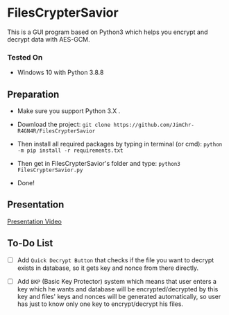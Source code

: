 # FilesCrypterSavior
This is a GUI program based on Python3 which helps you encrypt and decrypt data with AES-GCM.

### Tested On
- Windows 10 with Python 3.8.8


## Preparation
- Make sure you support Python 3.X .
- Download the project: `git clone https://github.com/JimChr-R4GN4R/FilesCrypterSavior`
- Then install all required packages by typing in terminal (or cmd):
`python -m pip install -r requirements.txt`


- Then get in FilesCrypterSavior's folder and type:
`python3 FilesCrypterSavior.py`

- Done!

## Presentation
[Presentation Video](https://www.youtube.com/watch?v=K3w5Q58m8UA)


## To-Do List
- [ ] Add `Quick Decrypt Button` that checks if the file you want to decrypt exists in database, so it gets key and nonce from there directly.
- [ ] Add `BKP` (Basic Key Protector) system which means that user enters a key which he wants and database will be encrypted/decrypted by this key and files' keys and nonces will be generated automatically, so user has just to know only one key to encrypt/decrypt his files.

